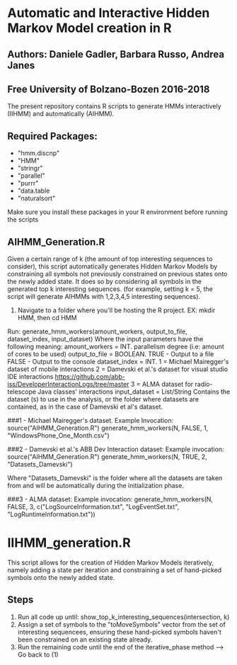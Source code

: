 # Automatic and Interactive Hidden Markov Model creation in R
## Authors: Daniele Gadler, Barbara Russo, Andrea Janes
## Free University of Bolzano-Bozen 2016-2018


The present repository contains R scripts to generate HMMs interactively (IIHMM) and automatically (AIHMM).  

## Required Packages:
- "hmm.discnp"
- "HMM"
- "stringr"
- "parallel"
- "purrr"
- "data.table
- "naturalsort"

Make sure you install these packages in your R environment before running the scripts

## AIHMM_Generation.R
Given a certain range of k (the amount of top interesting sequences to consider), this script automatically generates Hidden Markov Models by constraining all symbols not previously constrained on previous states onto the newly added state. It does so by considering all symbols in the generated top k interesting sequences. (for example, setting k = 5, the script will generate AIHMMs with 1,2,3,4,5 interesting sequences).

1. Navigate to a folder where you'll be hosting the R project. 
EX: mkdir HMM, then cd HMM

Run: generate_hmm_workers(amount_workers, output_to_file, dataset_index, input_dataset)
Where the input parameters have the following meaning:
amount_workers = INT. parallelism degree (i.e: amount of cores to be used)
output_to_file = BOOLEAN. TRUE - Output to a file
                          FALSE - Output to the console
dataset_index = INT. 1 = Michael Mairegger's dataset of mobile interactions
                     2 = Damevski et al.'s dataset for visual studio IDE interactions
                     https://github.com/abb-iss/DeveloperInteractionLogs/tree/master
                     3 = ALMA dataset for radio-telescope Java classes' interactions
input_dataset = List/String Contains the dataset (s) to use in the analysis, or the folder where datasets are contained, as in the case of Damevski et al's dataset. 

###1 - Michael Mairegger's dataset.
Example Invocation: 
source("AIHMM_Generation.R")
generate_hmm_workers(N, FALSE, 1, "WindowsPhone_One_Month.csv")

###2 - Damevski et al.'s ABB Dev Interaction dataset:
Example invocation:
source("AIHMM_Generation.R")
generate_hmm_workers(N, TRUE, 2, "Datasets_Damevski")

Where "Datasets_Damevski" is the folder where all the datasets are taken from and will be automatically during the initialization phase. 

###3 - ALMA dataset: 
Example invocation: 
generate_hmm_workers(N, FALSE, 3, c("LogSourceInformation.txt", "LogEventSet.txt", "LogRuntimeInformation.txt"))



	   
			   
# IIHMM_generation.R
This script allows for the creation of Hidden Markov Models iteratively, namely adding a state per iteration and constraining a set of hand-picked symbols onto the newly added state.

## Steps
1. Run all code up until: show_top_k_interesting_sequences(intersection, k)
2. Assign a set of symbols to the "toMoveSymbols" vector from the set of interesting sequencees, ensuring these hand-picked symbols haven't been constrained on an existing state already. 
3. Run the remaining code until the end of the iterative_phase method
--> Go back to (1)




